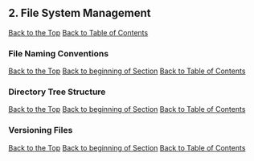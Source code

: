 ## <a name="fileSystem"></a> 2. File System Management

[Back to the Top](#fileSystem) [Back to Table of Contents](#codingStandardsTOC)

### <a name="fileNames"></a> File Naming Conventions

[Back to the Top](#fileNames) [Back to beginning of Section](#fileSystem) [Back to Table of Contents](#codingStandardsTOC)

### <a name="directoryTree"></a> Directory Tree Structure

[Back to the Top](#directoryTree) [Back to beginning of Section](#fileSystem) [Back to Table of Contents](#codingStandardsTOC)

### <a name="fileVersions"></a> Versioning Files

[Back to the Top](#fileVersions) [Back to beginning of Section](#fileSystem) [Back to Table of Contents](#codingStandardsTOC)

